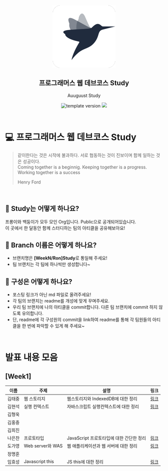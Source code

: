 <br/>
<p align="middle" >
  <img width="200px;" src="./src/images/prgms-logo.png"/>
</p>
<h2 align="middle">프로그래머스 웹 데브코스 Study</h2>
<p align="middle">Auuguust Study</p>
<p align="middle">
  <img src="https://img.shields.io/badge/version-1.0.0-blue?style=flat-square" alt="template version"/>
  <img src="https://img.shields.io/badge/language-md-md.svg?style=flat-square"/>
</p>

<br/>

# 💻 프로그래머스 웹 데브코스 Study

> 같이한다는 것은 시작에 불과하다. 서로 협동하는 것이 진보이며 함께 일하는 것은 성공이다.<br>
> Coming together is a beginnig. Keeping together is a progress. Working together is a success <br>
>
> Henry Ford

<br/>

## 📌 Study는 어떻게 하나요?

프롱이와 백둥이가 모두 모인 Org입니다. Public으로 공개되어있습니다.  
이 곳에서 한 달동안 함께 스터디하는 팀의 아티클을 공유해보아요!

## 🚀 Branch 이름은 어떻게 하나요?

- 브랜치명은 **[WeekN/Ron]Study**로 통일해 주세요!
- 팀 브랜치는 각 팀에 하나씩만 생성합니다~

## 👀 구성은 어떻게 하나요?

- 포스팅 링크가 아닌 md 파일로 올려주세요!
- 각 팀의 브랜치는 readme를 개성에 맞게 꾸며주세요.
- 우리 팀 브랜치에 나의 아티클을 commit합니다. 다른 팀 브랜치에 commit 하지 않도록 유의합니다.
- 단, readme에 각 구성원의 commit을 link하여 readme를 통해 각 팀원들의 아티클을 한 번에 파악할 수 있게 해 주세요~

<br>

# 발표 내용 모음

## [Week1]

| 이름   | 주제          | 설명                                 | 링크                                                                                                                                                                                        |
| ------ | ------------- | ------------------------------------ | ------------------------------------------------------------------------------------------------------------------------------------------------------------------------------------------- |
| 김태중 |  웹 스토리지  | 웹스토리지와 IndexedDB에 대한 정리 | [링크](https://github.com/prgrms-web-devcourse/FE-August-study/blob/Week1/DalLi%5DStudy/%5B1%EA%B8%B0-B%5D%20%EA%B9%80%ED%83%9C%EC%A4%91_1%EC%A3%BC%EC%B0%A8%20%EC%8A%A4%ED%84%B0%EB%94%94/WebStorage.md)
| 김현석 | 실행 컨텍스트 | 자바스크립트 실행컨텍스트에 대한 정리 | [링크](https://github.com/prgrms-web-devcourse/FE-August-study/blob/Week1/DalLi%5DStudy/%5B1%EA%B8%B0-B%5D%20%EA%B9%80%ED%98%84%EC%84%9D_1%EC%A3%BC%EC%B0%A8%20%EC%8A%A4%ED%84%B0%EB%94%94/%EC%8B%A4%ED%96%89%EC%BB%A8%ED%85%8D%EC%8A%A4%ED%8A%B8.md) |
| 김형욱 |
| 김홍중 |
| 김희진 |
| 나은찬 |프로토타입| JavaScript 프로토타입에 대한 간단한 정리 | [링크](https://github.com/prgrms-web-devcourse/FE-August-study/tree/Week1/DalLi%5DStudy/%5B1%EA%B8%B0-A%5D%20%EB%82%98%EC%9D%80%EC%B0%AC_1%EC%A3%BC%EC%B0%A8%20%EC%8A%A4%ED%84%B0%EB%94%94)
| 도가영 | Web server와 WAS | 웹 애플리케이션과 웹 서버에 대한 정리 | [링크](https://github.com/prgrms-web-devcourse/FE-August-study/blob/Week1/DalLi%5DStudy/%5B1%EA%B8%B0-A%5D%20%EB%8F%84%EA%B0%80%EC%98%81_1%EC%A3%BC%EC%B0%A8%20%EC%8A%A4%ED%84%B0%EB%94%94/Web%20server%EC%99%80%20WAS.md)
| 정명훈 |
| 임효성 | Javascript this | JS this에 대한 정리 | [링크](https://github.com/prgrms-web-devcourse/FE-August-study/blob/Week1/DalLi%5DStudy/%5B1%EA%B8%B0-A%5D%20%EC%9E%84%ED%9A%A8%EC%84%B1_1%EC%A3%BC%EC%B0%A8%20%EC%8A%A4%ED%84%B0%EB%94%94/this.md)
